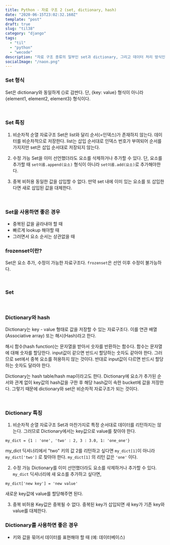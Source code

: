 ```yaml
---
title: Python - 자료 구조 2 (set, dictionary, hash)
date: "2020-06-15T23:02:32.160Z"
template: "post"
draft: true
slug: "til38"
category: "django"
tags:
  - "til"
  - "python"
  - "wecode"
description: "자료 구조 종류의 일부인 set과 dictionary, 그리고 데이터 처리 방식인 hash에 대해서 알아본다."
socialImage: "/naon.png"
---
```


### Set 형식
Set은 dictionary와 동일하게 {}로 감싼다. 단, {key: value} 형식이 아니라 {element1, element2, element3} 형식이다.

<br>

### Set 특징
1. 비순차적 순열 자료구조
Set은 list와 달리 순서(=인덱스)가 존재하지 않는다. 데이터를 비순차적으로 저장한다. list는 삽입 순서대로 인덱스 번호가 부여되어 순서를 가지지만 set은 삽입 순서대로 저장되지 않는다.

2. 수정 가능
Set을 이미 선언했더라도 요소를 삭제하거나 추가할 수 있다. 단, 요소를 추가할 때 `set이름.append(요소)` 형식이 아니라 `set이름.add(요소)`로 추가해야한다.

3. 중복 비허용
동일한 값을 삽입할 수 없다. 만약 set 내에 이미 있는 요소를 또 삽입한다면 새로 삽입된 값을 대체한다.

<br>

### Set을 사용하면 좋은 경우
- 중복된 값을 골라내야 할 때
- 빠르게 lookup 해야할 때
- 그러면서 요소 순서는 상관없을 때

### frozenset이란?
Set은 요소 추가, 수정이 가능한 자료구조다. `frozenset`은 선언 이후 수정이 불가능하다.

<br>

### Set 


<br>

### Dictionary와 hash
Dictionary는 key - value 형태로 값을 저장할 수 있는 자료구조다. 이를 연관 배열(Associative array) 또는 해시(Hash)라고 한다.

해시 함수(hash function)는 문자열을 받아서 숫자를 반환하는 함수다. 함수는 문자열에 대해 숫자를 할당한다. input값이 같으면 반드시 할당하는 숫자도 같아야 한다. 그러므로 set에서 중복 요소를 허용하지 않는 것이다. 반대로 input값이 다르면 반드시 할당하는 숫자도 달라야 한다.

Dictionary는 hash table/hash map이라고도 한다. Dictionary에 요소가 추가된 순서와 관계 없이 key값의 hash값을 구한 후 해당 hash값이 속한 bucket에 값을 저장한다. 그렇기 때문에 dictionary와 set은 비순차적 자료구조가 되는 것이다.

<br>

### Dictionary 특징
1. 비순차적 순열 자료구조
Set과 마찬가지로 특정 순서대로 데이터를 리턴하지는 않는다. 그러므로 Dictionary에서는 key값으로 value를 찾아야 한다.

`my_dict = {1 : 'one', 'two' : 2, 3 : 3.0, 1: 'one_one'}`

my_dict 딕셔너리에서 "two" 키의 값 2를 리턴하고 싶다면 `my_dict[1]`이 아니라 `my_dict['two']` 로  찾아야 한다. `my_dict[1]` 의 리턴 값은 `'one'` 이다.

2. 수정 가능
Dictionary를 이미 선언했더라도 요소를 삭제하거나 추가할 수 있다.
`my_dict` 딕셔너리에 새 요소를 추가하고 싶다면,

`my_dict['new key'] = 'new value'`

새로운 key값에 value를 할당해주면 된다.

3. 중복 비허용
Key값은 중복될 수 없다. 중복된 key가 삽입되면 새 key가 기존 key와 value를 대체한다.

### Dictionary를 사용하면 좋은 경우
- 키와 값을 묶어서 데이터를 표현해야 할 때 (예: 데이터베이스)
